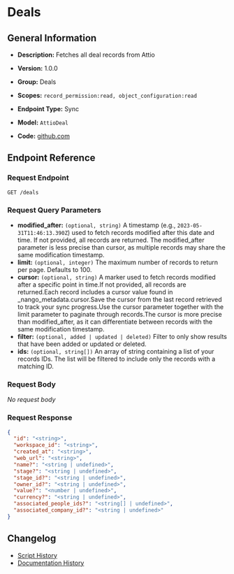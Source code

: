 <!-- BEGIN GENERATED CONTENT -->
# Deals

## General Information

- **Description:** Fetches all deal records from Attio

- **Version:** 1.0.0
- **Group:** Deals
- **Scopes:** `record_permission:read, object_configuration:read`
- **Endpoint Type:** Sync
- **Model:** `AttioDeal`
- **Code:** [github.com](https://github.com/NangoHQ/integration-templates/tree/main/integrations/attio/syncs/deals.ts)


## Endpoint Reference

### Request Endpoint

`GET /deals`

### Request Query Parameters

- **modified_after:** `(optional, string)` A timestamp (e.g., `2023-05-31T11:46:13.390Z`) used to fetch records modified after this date and time. If not provided, all records are returned. The modified_after parameter is less precise than cursor, as multiple records may share the same modification timestamp.
- **limit:** `(optional, integer)` The maximum number of records to return per page. Defaults to 100.
- **cursor:** `(optional, string)` A marker used to fetch records modified after a specific point in time.If not provided, all records are returned.Each record includes a cursor value found in _nango_metadata.cursor.Save the cursor from the last record retrieved to track your sync progress.Use the cursor parameter together with the limit parameter to paginate through records.The cursor is more precise than modified_after, as it can differentiate between records with the same modification timestamp.
- **filter:** `(optional, added | updated | deleted)` Filter to only show results that have been added or updated or deleted.
- **ids:** `(optional, string[])` An array of string containing a list of your records IDs. The list will be filtered to include only the records with a matching ID.

### Request Body

_No request body_

### Request Response

```json
{
  "id": "<string>",
  "workspace_id": "<string>",
  "created_at": "<string>",
  "web_url": "<string>",
  "name?": "<string | undefined>",
  "stage?": "<string | undefined>",
  "stage_id?": "<string | undefined>",
  "owner_id?": "<string | undefined>",
  "value?": "<number | undefined>",
  "currency?": "<string | undefined>",
  "associated_people_ids?": "<string[] | undefined>",
  "associated_company_id?": "<string | undefined>"
}
```

## Changelog

- [Script History](https://github.com/NangoHQ/integration-templates/commits/main/integrations/attio/syncs/deals.ts)
- [Documentation History](https://github.com/NangoHQ/integration-templates/commits/main/integrations/attio/syncs/deals.md)

<!-- END  GENERATED CONTENT -->

